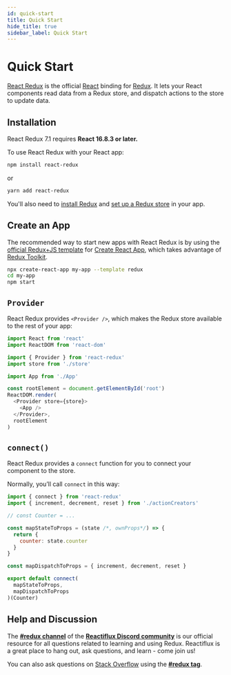 ```yaml
---
id: quick-start
title: Quick Start
hide_title: true
sidebar_label: Quick Start
---
```


# Quick Start

[React Redux](https://github.com/reduxjs/react-redux) is the official [React](https://reactjs.org/) binding for [Redux](https://redux.js.org/). It lets your React components read data from a Redux store, and dispatch actions to the store to update data.

## Installation

React Redux 7.1 requires **React 16.8.3 or later.**

To use React Redux with your React app:

```bash
npm install react-redux
```

or

```bash
yarn add react-redux
```

You'll also need to [install Redux](https://redux.js.org/introduction/installation) and [set up a Redux store](https://redux.js.org/recipes/configuring-your-store/) in your app.

## Create an App

The recommended way to start new apps with React Redux is by using the [official Redux+JS template](https://github.com/reduxjs/cra-template-redux) for [Create React App](https://github.com/facebook/create-react-app), which takes advantage of [Redux Toolkit](https://redux-toolkit.js.org/).

```sh
npx create-react-app my-app --template redux
cd my-app
npm start
```

## `Provider`

React Redux provides `<Provider />`, which makes the Redux store available to the rest of your app:

```js
import React from 'react'
import ReactDOM from 'react-dom'

import { Provider } from 'react-redux'
import store from './store'

import App from './App'

const rootElement = document.getElementById('root')
ReactDOM.render(
  <Provider store={store}>
    <App />
  </Provider>,
  rootElement
)
```

## `connect()`

React Redux provides a `connect` function for you to connect your component to the store.

Normally, you’ll call `connect` in this way:

```js
import { connect } from 'react-redux'
import { increment, decrement, reset } from './actionCreators'

// const Counter = ...

const mapStateToProps = (state /*, ownProps*/) => {
  return {
    counter: state.counter
  }
}

const mapDispatchToProps = { increment, decrement, reset }

export default connect(
  mapStateToProps,
  mapDispatchToProps
)(Counter)
```

## Help and Discussion

The **[#redux channel](https://discord.gg/0ZcbPKXt5bZ6au5t)** of the **[Reactiflux Discord community](http://www.reactiflux.com)** is our official resource for all questions related to learning and using Redux. Reactiflux is a great place to hang out, ask questions, and learn - come join us!

You can also ask questions on [Stack Overflow](https://stackoverflow.com) using the **[#redux tag](https://stackoverflow.com/questions/tagged/redux)**.
